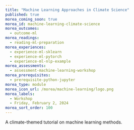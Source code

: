 ```yaml
---
title: "Machine Learning Approaches in Climate Science"
published: true
morea_coming_soon: true
morea_id: machine-learning-climate-science
morea_outcomes:
  - outcome-ml
morea_readings:
  - reading-ml-preparation
morea_experiences:
  - experience-ml-sklearn
  - experience-ml-pytorch
  - experience-ml-nlp-example
morea_assessments:
  - assessment-machine-learning-workshop
morea_prerequisites:
  - prerequisite-python-jupyter
morea_type: module
morea_icon_url: /morea/machine-learning/logo.png
morea_labels:
  - Workshop
  - Friday, February 2, 2024
morea_sort_order: 100
---
```


A climate-themed tutorial on machine learning methods.
